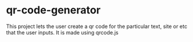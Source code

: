 # qr-code-generator
 This project lets the user create a qr code for the particular text, site or etc that the user inputs. It is made using qrcode.js
